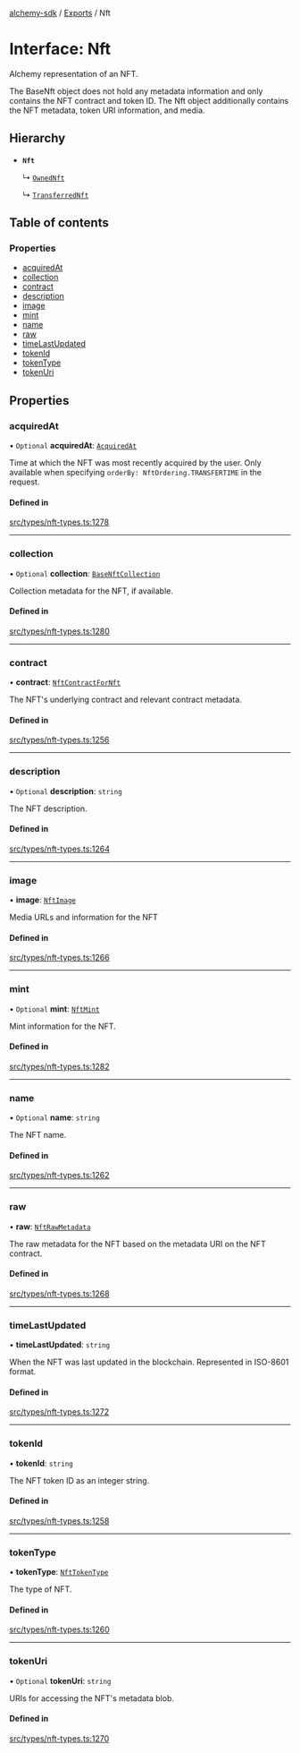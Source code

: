 [alchemy-sdk](../README.md) / [Exports](../modules.md) / Nft

# Interface: Nft

Alchemy representation of an NFT.

The BaseNft object does not hold any metadata information and only contains
the NFT contract and token ID. The Nft object additionally contains the NFT
metadata, token URI information, and media.

## Hierarchy

- **`Nft`**

  ↳ [`OwnedNft`](OwnedNft.md)

  ↳ [`TransferredNft`](TransferredNft.md)

## Table of contents

### Properties

- [acquiredAt](Nft.md#acquiredat)
- [collection](Nft.md#collection)
- [contract](Nft.md#contract)
- [description](Nft.md#description)
- [image](Nft.md#image)
- [mint](Nft.md#mint)
- [name](Nft.md#name)
- [raw](Nft.md#raw)
- [timeLastUpdated](Nft.md#timelastupdated)
- [tokenId](Nft.md#tokenid)
- [tokenType](Nft.md#tokentype)
- [tokenUri](Nft.md#tokenuri)

## Properties

### acquiredAt

• `Optional` **acquiredAt**: [`AcquiredAt`](AcquiredAt.md)

Time at which the NFT was most recently acquired by the user. Only
available when specifying `orderBy: NftOrdering.TRANSFERTIME` in the
request.

#### Defined in

[src/types/nft-types.ts:1278](https://github.com/alchemyplatform/alchemy-sdk-js/blob/8f119ad1/src/types/nft-types.ts#L1278)

___

### collection

• `Optional` **collection**: [`BaseNftCollection`](BaseNftCollection.md)

Collection metadata for the NFT, if available.

#### Defined in

[src/types/nft-types.ts:1280](https://github.com/alchemyplatform/alchemy-sdk-js/blob/8f119ad1/src/types/nft-types.ts#L1280)

___

### contract

• **contract**: [`NftContractForNft`](NftContractForNft.md)

The NFT's underlying contract and relevant contract metadata.

#### Defined in

[src/types/nft-types.ts:1256](https://github.com/alchemyplatform/alchemy-sdk-js/blob/8f119ad1/src/types/nft-types.ts#L1256)

___

### description

• `Optional` **description**: `string`

The NFT description.

#### Defined in

[src/types/nft-types.ts:1264](https://github.com/alchemyplatform/alchemy-sdk-js/blob/8f119ad1/src/types/nft-types.ts#L1264)

___

### image

• **image**: [`NftImage`](NftImage.md)

Media URLs and information for the NFT

#### Defined in

[src/types/nft-types.ts:1266](https://github.com/alchemyplatform/alchemy-sdk-js/blob/8f119ad1/src/types/nft-types.ts#L1266)

___

### mint

• `Optional` **mint**: [`NftMint`](NftMint.md)

Mint information for the NFT.

#### Defined in

[src/types/nft-types.ts:1282](https://github.com/alchemyplatform/alchemy-sdk-js/blob/8f119ad1/src/types/nft-types.ts#L1282)

___

### name

• `Optional` **name**: `string`

The NFT name.

#### Defined in

[src/types/nft-types.ts:1262](https://github.com/alchemyplatform/alchemy-sdk-js/blob/8f119ad1/src/types/nft-types.ts#L1262)

___

### raw

• **raw**: [`NftRawMetadata`](NftRawMetadata.md)

The raw metadata for the NFT based on the metadata URI on the NFT contract.

#### Defined in

[src/types/nft-types.ts:1268](https://github.com/alchemyplatform/alchemy-sdk-js/blob/8f119ad1/src/types/nft-types.ts#L1268)

___

### timeLastUpdated

• **timeLastUpdated**: `string`

When the NFT was last updated in the blockchain. Represented in ISO-8601 format.

#### Defined in

[src/types/nft-types.ts:1272](https://github.com/alchemyplatform/alchemy-sdk-js/blob/8f119ad1/src/types/nft-types.ts#L1272)

___

### tokenId

• **tokenId**: `string`

The NFT token ID as an integer string.

#### Defined in

[src/types/nft-types.ts:1258](https://github.com/alchemyplatform/alchemy-sdk-js/blob/8f119ad1/src/types/nft-types.ts#L1258)

___

### tokenType

• **tokenType**: [`NftTokenType`](../enums/NftTokenType.md)

The type of NFT.

#### Defined in

[src/types/nft-types.ts:1260](https://github.com/alchemyplatform/alchemy-sdk-js/blob/8f119ad1/src/types/nft-types.ts#L1260)

___

### tokenUri

• `Optional` **tokenUri**: `string`

URIs for accessing the NFT's metadata blob.

#### Defined in

[src/types/nft-types.ts:1270](https://github.com/alchemyplatform/alchemy-sdk-js/blob/8f119ad1/src/types/nft-types.ts#L1270)
